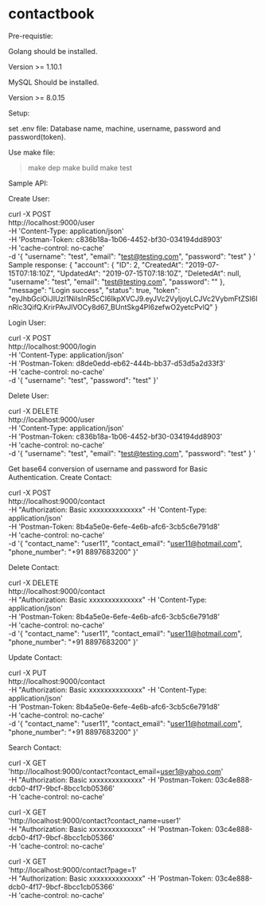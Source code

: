 # contactbook

Pre-requistie:

Golang should be installed. 

Version >= 1.10.1

MySQL Should be installed.

Version >= 8.0.15

Setup:

set .env file:
Database name, machine, username, password and password(token).

Use make file:

> make dep
> make build
> make test

Sample API:

Create User:

curl -X POST \
  http://localhost:9000/user \
  -H 'Content-Type: application/json' \
  -H 'Postman-Token: c836b18a-1b06-4452-bf30-034194dd8903' \
  -H 'cache-control: no-cache' \
  -d '{ 
	"username": "test",
	"email": "test@testing.com",
	"password": "test"
}
'
Sample response:
{
    "account": {
        "ID": 2,
        "CreatedAt": "2019-07-15T07:18:10Z",
        "UpdatedAt": "2019-07-15T07:18:10Z",
        "DeletedAt": null,
        "username": "test",
        "email": "test@testing.com",
        "password": ""
    },
    "message": "Login success",
    "status": true,
    "token": "eyJhbGciOiJIUzI1NiIsInR5cCI6IkpXVCJ9.eyJVc2VyIjoyLCJVc2VybmFtZSI6InRlc3QifQ.KrirPAvJlVOCy8d67_BUntSkg4PI6zefwO2yetcPvlQ"
}

Login User:

curl -X POST \
  http://localhost:9000/login \
  -H 'Content-Type: application/json' \
  -H 'Postman-Token: d8de0edd-eb62-444b-bb37-d53d5a2d33f3' \
  -H 'cache-control: no-cache' \
  -d '{ 
	"username": "test",
	"password": "test"
}'

Delete User:

curl -X DELETE \
  http://localhost:9000/user \
  -H 'Content-Type: application/json' \
  -H 'Postman-Token: c836b18a-1b06-4452-bf30-034194dd8903' \
  -H 'cache-control: no-cache' \
  -d '{ 
	"username": "test",
	"email": "test@testing.com",
	"password": "test"
}
'

Get base64 conversion of username and password for Basic Authentication.
Create Contact:

curl -X POST \
  http://localhost:9000/contact \
  -H "Authorization: Basic xxxxxxxxxxxxxx"
  -H 'Content-Type: application/json' \
  -H 'Postman-Token: 8b4a5e0e-6efe-4e6b-afc6-3cb5c6e791d8' \
  -H 'cache-control: no-cache' \
  -d '{
	"contact_name": "user11",
	"contact_email": "user11@hotmail.com",
	"phone_number": "+91 8897683200"
}'

Delete Contact:

curl -X DELETE \
  http://localhost:9000/contact \
  -H "Authorization: Basic xxxxxxxxxxxxxx"
  -H 'Content-Type: application/json' \
  -H 'Postman-Token: 8b4a5e0e-6efe-4e6b-afc6-3cb5c6e791d8' \
  -H 'cache-control: no-cache' \
  -d '{
	"contact_name": "user11",
	"contact_email": "user11@hotmail.com",
	"phone_number": "+91 8897683200"
}'

Update Contact:

curl -X PUT \
  http://localhost:9000/contact \
  -H "Authorization: Basic xxxxxxxxxxxxxx"
  -H 'Content-Type: application/json' \
  -H 'Postman-Token: 8b4a5e0e-6efe-4e6b-afc6-3cb5c6e791d8' \
  -H 'cache-control: no-cache' \
  -d '{
	"contact_name": "user11",
	"contact_email": "user11@hotmail.com",
	"phone_number": "+91 8897683200"
}'

Search Contact:

curl -X GET \
  'http://localhost:9000/contact?contact_email=user1@yahoo.com' \
  -H "Authorization: Basic xxxxxxxxxxxxxx"
  -H 'Postman-Token: 03c4e888-dcb0-4f17-9bcf-8bcc1cb05366' \
  -H 'cache-control: no-cache'

curl -X GET \
  'http://localhost:9000/contact?contact_name=user1' \
  -H "Authorization: Basic xxxxxxxxxxxxxx"
  -H 'Postman-Token: 03c4e888-dcb0-4f17-9bcf-8bcc1cb05366' \
  -H 'cache-control: no-cache'

curl -X GET \
  'http://localhost:9000/contact?page=1' \
  -H "Authorization: Basic xxxxxxxxxxxxxx"
  -H 'Postman-Token: 03c4e888-dcb0-4f17-9bcf-8bcc1cb05366' \
  -H 'cache-control: no-cache'
